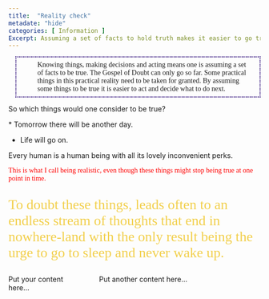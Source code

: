 ```yaml
---
title:  "Reality check"
metadate: "hide"
categories: [ Information ]
Excerpt: Assuming a set of facts to hold truth makes it easier to go trough daily life.
---
```



<p style="margin-left:1em; padding: 0.5em 1em 0.5em 3em; border-width: 2px; border-color: #2b0a78; border-style: dotted; color: 'purple'; font-family: 'Consolas'; align: right; "> Knowing things, making decisions and acting means one is assuming a set of facts to be true.  The Gospel of Doubt can only go so far. Some practical things in this practical reality need to be taken for granted. By assuming some things to be true it is easier to act and decide what to do next.</p>

So which things would one consider to be true?

<p class="text-danger">* Tomorrow there will be another day. </p>

* Life will go on.

Every human is a human being with all its lovely inconvenient perks.


<p style="color: red; font-family: 'Calibri';"> This is what I call being realistic, even though these things might stop being true at one point in time. </p>

<p style="color: #f2cf4a; font-family: 'Consolas'; font-size: 2em;">To doubt these things, leads often to an endless stream of thoughts that end in <abbr>nowhere-land</abbr> with the only result being the urge to go to sleep and never wake up. </p>


<div style='float:left; width:30%'>
    Put your content here...
</div>

<div style='float:left; width:40%; margin-left:30px'>
    Put another content here...
</div>
